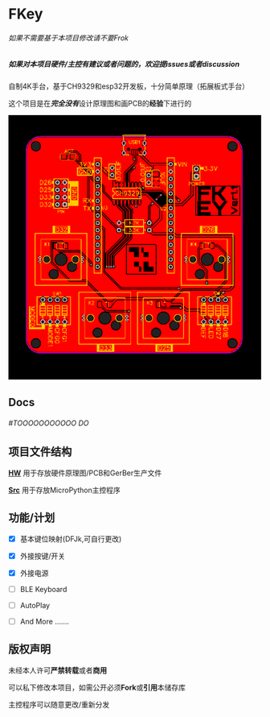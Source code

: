 # FKey

###### 如果不需要基于本项目修改请不要Frok

##### 如果对本项目硬件/主控有建议或者问题的，欢迎提issues或者discussion

自制4K手台，基于CH9329和esp32开发板，十分简单原理（拓展板式手台）

这个项目是在***完全没有***设计原理图和画PCB的**经验**下进行的

![PRE](/HW/Ver1.1/PCB_PCB_Fkey_2022-06-02.svg)

## Docs

###### #TOOOOOOOOOOO DO

## 项目文件结构

**[HW](/HW)** 用于存放硬件原理图/PCB和GerBer生产文件

**[Src](/Src)** 用于存放MicroPython主控程序

## 功能/计划
 - [x] 基本键位映射(DFJk,可自行更改)
 - [x] 外接按键/开关
 - [x] 外接电源

 - [ ] BLE Keyboard
 - [ ] AutoPlay
 - [ ] And More .......

## 版权声明

未经本人许可**严禁转载**或者**商用**

可以私下修改本项目，如需公开必须**Fork**或**引用**本储存库

主控程序可以随意更改/重新分发
